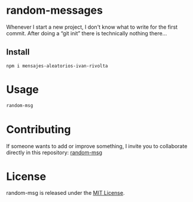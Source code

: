 
# random-messages

Whenever I start a new project, I don't know what to write for the first commit. After doing a “git init” there is technically nothing there...

## Install

```npm
npm i mensajes-aleatorios-ivan-rivolta
```

# Usage

```bash
random-msg
```

# Contributing
If someone wants to add or improve something, I invite you to collaborate directly in this repository: [random-msg](https://github.com/platzi/npm-random-msg)

# License
random-msg is released under the [MIT License](https://opensource.org/licenses/MIT).